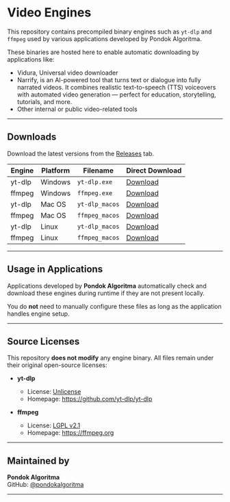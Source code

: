 # Video Engines

This repository contains precompiled binary engines such as `yt-dlp` and `ffmpeg` used by various applications developed by Pondok Algoritma.

These binaries are hosted here to enable automatic downloading by applications like:

- Vidura, Universal video downloader
- Narrify, is an AI-powered tool that turns text or dialogue into fully narrated videos. It combines realistic text-to-speech (TTS) voiceovers with automated video generation — perfect for education, storytelling, tutorials, and more.
- Other internal or public video-related tools

---

## Downloads

Download the latest versions from the [Releases](https://github.com/pondokalgoritma/video-engine/releases) tab.

| Engine  | Platform | Filename        | Direct Download |
|---------|----------|------------------|-----------------|
| yt-dlp  | Windows  | `yt-dlp.exe`     | [Download](https://github.com/pondokalgoritma/video-engines/releases/latest/download/yt-dlp.exe)   |
| ffmpeg  | Windows  | `ffmpeg.exe`     | [Download](https://github.com/pondokalgoritma/video-engines/releases/latest/download/ffmpeg.exe)   |
| yt-dlp  | Mac OS   | `yt-dlp_macos`   | [Download](https://github.com/pondokalgoritma/video-engines/releases/latest/download/yt-dlp_macos) |
| ffmpeg  | Mac OS   | `ffmpeg_macos`   | [Download](https://github.com/pondokalgoritma/video-engines/releases/latest/download/ffmpeg_macos) |
| yt-dlp  | Linux    | `yt-dlp_macos`   | [Download](https://github.com/pondokalgoritma/video-engines/releases/latest/download/yt-dlp_linux) |
| ffmpeg  | Linux    | `ffmpeg_macos`   | [Download](https://github.com/pondokalgoritma/video-engines/releases/latest/download/ffmpeg_linux) |


---

## Usage in Applications

Applications developed by **Pondok Algoritma** automatically check and download these engines during runtime if they are not present locally.

You do **not** need to manually configure these files as long as the application handles engine setup.

---

## Source Licenses

This repository **does not modify** any engine binary. All files remain under their original open-source licenses:

- **yt-dlp**
  - License: [Unlicense](https://github.com/yt-dlp/yt-dlp/blob/master/LICENSE)
  - Homepage: https://github.com/yt-dlp/yt-dlp

- **ffmpeg**
  - License: [LGPL v2.1](https://ffmpeg.org/legal.html)
  - Homepage: https://ffmpeg.org

---

## Maintained by

**Pondok Algoritma**  
GitHub: [@pondokalgoritma](https://github.com/pondokalgoritma)

---
